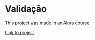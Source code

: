 # Validação

This project was made in an Alura course. 


<a href="https://fernandakagami.github.io/javaScript-projects/robotron-2000/" target="_blank">Link to project</a>